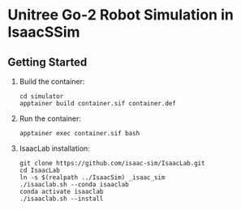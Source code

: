 # Unitree Go-2 Robot Simulation in IsaacSSim

## Getting Started
1. Build the container:
   ```
   cd simulator
   apptainer build container.sif container.def
   ```
2. Run the container:
   ```
   apptainer exec container.sif bash
   ```
3. IsaacLab installation:
   ```
   git clone https://github.com/isaac-sim/IsaacLab.git
   cd IsaacLab
   ln -s $(realpath ../IsaacSim) _isaac_sim
   ./isaaclab.sh --conda isaaclab
   conda activate isaaclab
   ./isaaclab.sh --install